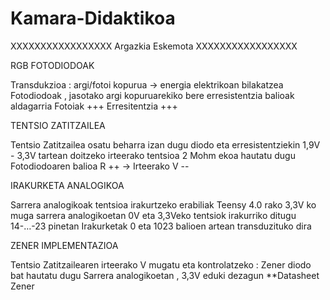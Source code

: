 # Kamara-Didaktikoa

XXXXXXXXXXXXXXXXX   Argazkia Eskemota XXXXXXXXXXXXXXXXX 


RGB FOTODIODOAK

Transdukzioa : argi/fotoi kopurua → energia elektrikoan  bilakatzea
Fotodiodoak , jasotako argi kopuruarekiko bere erresistentzia balioak aldagarria
Fotoiak +++           Erresitentzia +++  




TENTSIO ZATITZAILEA

Tentsio Zatitzailea osatu beharra izan dugu diodo eta erresistentziekin 
1,9V - 3,3V tartean doitzeko irteerako tentsioa 
2 Mohm ekoa hautatu dugu
Fotodiodoaren balioa R ++ → Irteerako V --  




IRAKURKETA ANALOGIKOA

Sarrera analogikoak tentsioa irakurtzeko erabiliak
Teensy 4.0 rako 3,3V ko muga sarrera analogikoetan
0V eta 3,3Veko tentsiok irakurriko ditugu 14-…-23 pinetan
Irakurketak 0 eta 1023 balioen artean transduzituko dira




ZENER IMPLEMENTAZIOA

Tentsio Zatitzailearen irteerako V mugatu eta kontrolatzeko :
Zener diodo bat hautatu dugu
Sarrera analogikoetan , 3,3V eduki dezagun
**Datasheet Zener

